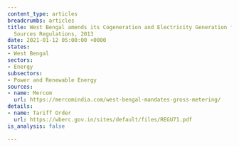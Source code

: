 ```yaml
---
content_type: articles
breadcrumbs: articles
title: West Bengal amends its Cogeneration and Electricity Generation from Renewable
  Sources Regulations, 2013
date: 2021-01-12 05:00:00 +0000
states:
- West Bengal
sectors:
- Energy
subsectors:
- Power and Renewable Energy
sources:
- name: Mercom
  url: https://mercomindia.com/west-bengal-mandates-gross-metering/
details:
- name: Tariff Order
  url: https://wberc.gov.in/sites/default/files/REGU71.pdf
is_analysis: false

---
```


